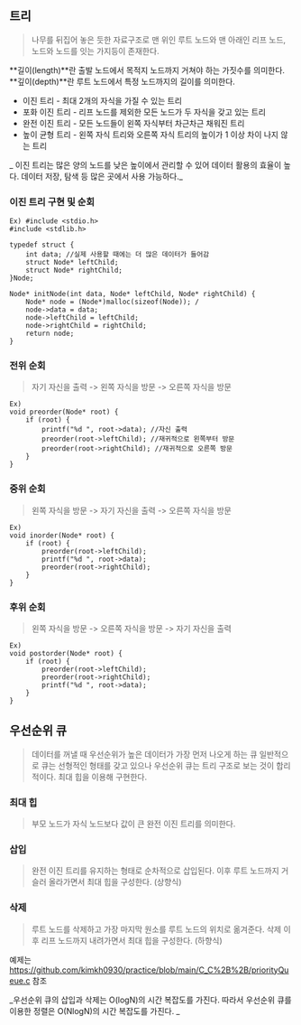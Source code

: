 ## 트리

> 나무를 뒤집어 놓은 듯한 자료구조로 
맨 위인 루트 노드와 맨 아래인 리프 노드, 노드와 노드를 잇는 가지등이 존재한다.

**길이(length)**란 출발 노드에서 목적지 노드까지 거쳐야 하는 가짓수를 의미한다.
**깊이(depth)**란 루트 노드에서 특정 노드까지의 길이를 의미한다.

* 이진 트리 - 최대 2개의 자식을 가질 수 있는 트리
* 포화 이진 트리 - 리프 노드를 제외한 모든 노드가 두 자식을 갖고 있는 트리
* 완전 이진 트리 - 모든 노드들이 왼쪽 자식부터 차근차근 채워진 트리
* 높이 균형 트리 - 왼쪽 자식 트리와 오른쪽 자식 트리의 높이가 1 이상 차이 나지 않는 트리

_ 이진 트리는 많은 양의 노드를 낮은 높이에서 관리할 수 있어 데이터 활용의 효율이 높다. 데이터 저장, 탐색 등 많은 곳에서 사용 가능하다._

### 이진 트리 구현 및 순회

```
Ex) #include <stdio.h>
#include <stdlib.h>

typedef struct {
	int data; //실제 사용할 때에는 더 많은 데이터가 들어감
	struct Node* leftChild;
	struct Node* rightChild;
}Node;

Node* initNode(int data, Node* leftChild, Node* rightChild) {
	Node* node = (Node*)malloc(sizeof(Node)); /
	node->data = data;
	node->leftChild = leftChild;
	node->rightChild = rightChild;
	return node;
}

```

### 전위 순회

> 자기 자신을 출력 -> 왼쪽 자식을 방문 -> 오른쪽 자식을 방문

```
Ex)
void preorder(Node* root) {
	if (root) {
		printf("%d ", root->data); //자신 출력
		preorder(root->leftChild); //재귀적으로 왼쪽부터 방문
		preorder(root->rightChild); //재귀적으로 오른쪽 방문
	}
}

```
### 중위 순회

> 왼쪽 자식을 방문 -> 자기 자신을 출력 -> 오른쪽 자식을 방문

```
Ex)
void inorder(Node* root) {
	if (root) {
		preorder(root->leftChild);
		printf("%d ", root->data);
		preorder(root->rightChild);
	}
}
```

### 후위 순회

> 왼쪽 자식을 방문 -> 오른쪽 자식을 방문 -> 자기 자신을 출력

```
Ex)
void postorder(Node* root) {
	if (root) {
		preorder(root->leftChild);
		preorder(root->rightChild);
		printf("%d ", root->data);
	}
}
```

## 우선순위 큐

> 데이터를 꺼낼 때 우선순위가 높은 데이터가 가장 먼저 나오게 하는 큐
일반적으로 큐는 선형적인 형태를 갖고 있으나 우선순위 큐는 트리 구조로 보는 것이 합리적이다. 최대 힙을 이용해 구현한다.


### 최대 힙

> 부모 노드가 자식 노드보다 값이 큰 완전 이진 트리를 의미한다.

### 삽입

> 완전 이진 트리를 유지하는 형태로 순차적으로 삽입된다.
이후 루트 노드까지 거슬러 올라가면서 최대 힙을 구성한다. (상향식)

### 삭제

> 루트 노드를 삭제하고 가장 마지막 원소를 루트 노드의 위치로 옮겨준다.
삭제 이후 리프 노드까지 내려가면서 최대 힙을 구성한다. (하향식)

예제는 https://github.com/kimkh0930/practice/blob/main/C_C%2B%2B/priorityQueue.c 참조

_우선순위 큐의 삽입과 삭제는 O(logN)의 시간 복잡도를 가진다.
따라서 우선순위 큐를 이용한 정렬은 O(NlogN)의 시간 복잡도를 가진다.
_
